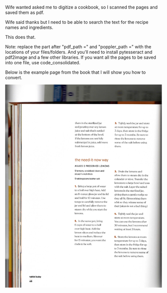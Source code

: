 Wife wanted asked me to digitize a cookbook, so I scanned the pages and saved them as pdf. 

Wife said thanks but I need to be able to search the text for the recipe names and ingredients. 

This does that. 

Note: replace the part after "pdf_path =" and "poppler_path =" with the locations of your files/folders. And you'll need to install pytesseract and pdf2image and a few other libraries. If you want all the pages to be saved into one file, use code_consolidated.

Below is the example page from the book that I will show you how to convert. 


![My Image](images/p68.png)
